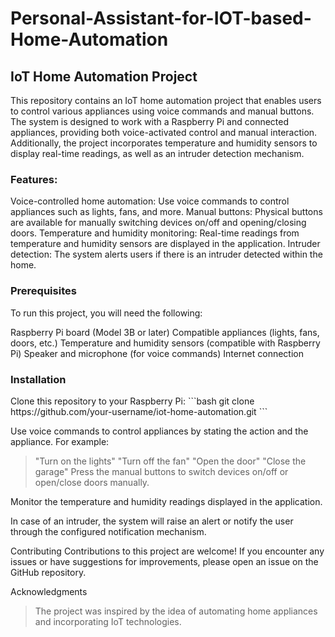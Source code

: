 # Personal-Assistant-for-IOT-based-Home-Automation

## IoT Home Automation Project
This repository contains an IoT home automation project that enables users to control various appliances using voice commands and manual buttons. The system is designed to work with a Raspberry Pi and connected appliances, providing both voice-activated control and manual interaction. Additionally, the project incorporates temperature and humidity sensors to display real-time readings, as well as an intruder detection mechanism.

<h3>Features:</h3>
Voice-controlled home automation: Use voice commands to control appliances such as lights, fans, and more.
Manual buttons: Physical buttons are available for manually switching devices on/off and opening/closing doors.
Temperature and humidity monitoring: Real-time readings from temperature and humidity sensors are displayed in the application.
Intruder detection: The system alerts users if there is an intruder detected within the home.

<h3>Prerequisites</h3>
To run this project, you will need the following:

Raspberry Pi board (Model 3B or later)
Compatible appliances (lights, fans, doors, etc.)
Temperature and humidity sensors (compatible with Raspberry Pi)
Speaker and microphone (for voice commands)
Internet connection


<h3>Installation</h3>
Clone this repository to your Raspberry Pi:
```bash
git clone https://github.com/your-username/iot-home-automation.git
```

Use voice commands to control appliances by stating the action and the appliance. For example:

> "Turn on the lights"
> "Turn off the fan"
> "Open the door"
> "Close the garage"
Press the manual buttons to switch devices on/off or open/close doors manually.

Monitor the temperature and humidity readings displayed in the application.

In case of an intruder, the system will raise an alert or notify the user through the configured notification mechanism.

Contributing
Contributions to this project are welcome! If you encounter any issues or have suggestions for improvements, please open an issue on the GitHub repository.

Acknowledgments
> The project was inspired by the idea of automating home appliances and incorporating IoT technologies.
